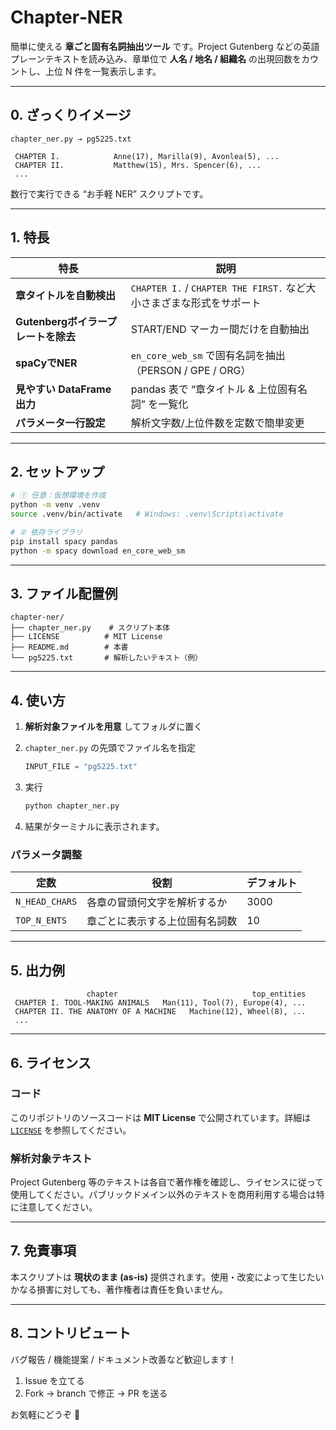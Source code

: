 # Chapter‑NER

簡単に使える **章ごと固有名詞抽出ツール** です。Project Gutenberg などの英語プレーンテキストを読み込み、章単位で **人名 / 地名 / 組織名** の出現回数をカウントし、上位 N 件を一覧表示します。

---

## 0. ざっくりイメージ

```
chapter_ner.py → pg5225.txt

 CHAPTER I.            Anne(17), Marilla(9), Avonlea(5), ...
 CHAPTER II.           Matthew(15), Mrs. Spencer(6), ...
 ...
```

数行で実行できる “お手軽 NER” スクリプトです。

---

## 1. 特長

| 特長                       | 説明                                                   |
| ------------------------ | ---------------------------------------------------- |
| **章タイトルを自動検出**           | `CHAPTER I.` / `CHAPTER THE FIRST.` など大小さまざまな形式をサポート |
| **Gutenbergボイラープレートを除去** | START/END マーカー間だけを自動抽出                               |
| **spaCyでNER**            | `en_core_web_sm` で固有名詞を抽出（PERSON / GPE / ORG）        |
| **見やすい DataFrame 出力**    | pandas 表で “章タイトル & 上位固有名詞” を一覧化                      |
| **パラメータ一行設定**            | 解析文字数/上位件数を定数で簡単変更                                   |

---

## 2. セットアップ

```bash
# ① 任意：仮想環境を作成
python -m venv .venv
source .venv/bin/activate   # Windows: .venv\Scripts\activate

# ② 依存ライブラリ
pip install spacy pandas
python -m spacy download en_core_web_sm
```

---

## 3. ファイル配置例

```
chapter-ner/
├── chapter_ner.py    # スクリプト本体
├── LICENSE          # MIT License
├── README.md        # 本書
└── pg5225.txt       # 解析したいテキスト（例）
```

---

## 4. 使い方

1. **解析対象ファイルを用意** してフォルダに置く
2. `chapter_ner.py` の先頭でファイル名を指定

   ```python
   INPUT_FILE = "pg5225.txt"
   ```
3. 実行

   ```bash
   python chapter_ner.py
   ```
4. 結果がターミナルに表示されます。

### パラメータ調整

| 定数             | 役割              | デフォルト |
| -------------- | --------------- | ----- |
| `N_HEAD_CHARS` | 各章の冒頭何文字を解析するか  | 3000  |
| `TOP_N_ENTS`   | 章ごとに表示する上位固有名詞数 | 10    |

---

## 5. 出力例

```text
                 chapter                              top_entities
 CHAPTER I. TOOL-MAKING ANIMALS   Man(11), Tool(7), Europe(4), ...
 CHAPTER II. THE ANATOMY OF A MACHINE   Machine(12), Wheel(8), ...
 ...
```

---

## 6. ライセンス

### コード

このリポジトリのソースコードは **MIT License** で公開されています。詳細は [`LICENSE`](./LICENSE) を参照してください。

### 解析対象テキスト

Project Gutenberg 等のテキストは各自で著作権を確認し、ライセンスに従って使用してください。パブリックドメイン以外のテキストを商用利用する場合は特に注意してください。

---

## 7. 免責事項

本スクリプトは **現状のまま (as-is)** 提供されます。使用・改変によって生じたいかなる損害に対しても、著作権者は責任を負いません。

---

## 8. コントリビュート

バグ報告 / 機能提案 / ドキュメント改善など歓迎します！

1. Issue を立てる
2. Fork → branch で修正 → PR を送る

お気軽にどうぞ 🙌
